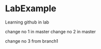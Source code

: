 # LabExample
Learning github in lab

change no 1 in master
change no 2 in master

change no 3 from branch1
